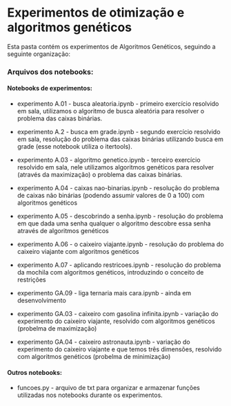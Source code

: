 # Experimentos de otimização e algoritmos genéticos

Esta pasta contém os experimentos de Algoritmos Genéticos, seguindo a seguinte organização:

### Arquivos dos notebooks:

#### Notebooks de experimentos: 
* experimento A.01 - busca aleatoria.ipynb - primeiro exercício resolvido em sala, utilizamos o algoritmo de busca aleatória para resolver o problema das caixas binárias. 

* experimento A.2 - busca em grade.ipynb - segundo exercício resolvido em sala, resolução do problema das caixas binárias utilizando busca em grade (esse notebook utiliza o itertools). 

* experimento A.03 - algoritmo genetico.ipynb - terceiro exercício resolvido em sala, nele utilizamos algoritmos genéticos para resolver (através da maximização) o problema das caixas binárias.

* experimento A.04 - caixas nao-binarias.ipynb - resolução do problema de caixas não binárias (podendo assumir valores de 0 a 100) com algoritmos genéticos

* experimento A.05 - descobrindo a senha.ipynb - resolução do problema em que dada uma senha qualquer o algoritmo descobre essa senha através de algoritmos genéticos 

* experimento A.06 - o caixeiro viajante.ipynb - resolução do problema do caixeiro viajante com algoritmos genéticos

* experimento A.07 - aplicando restricoes.ipynb - resolução do problema da mochila com algoritmos genéticos, introduzindo o conceito de restrições 

* experimento GA.09 - liga ternaria mais cara.ipynb - ainda em desenvolvimento

* experimento GA.03 - caixeiro com gasolina infinita.ipynb - variação do experimento do caixeiro viajante, resolvido com algoritmos genéticos (probelma de maximização)

* experimento GA.04 - caixeiro astronauta.ipynb - variação do experimento do caixeiro viajante e que temos três dimensões, resolvido com algoritmos genéticos (probelma de minimização)

#### Outros notebooks:
* funcoes.py - arquivo de txt para organizar e armazenar funções utilizadas nos notebooks durante os experimentos.
